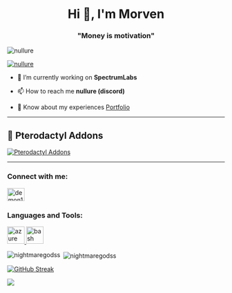 <h1 align="center">Hi 👋, I'm Morven</h1>
<h3 align="center">"Money is motivation"</h3>

<p align="left"> <img src="https://komarev.com/ghpvc/?username=nightmaregodss&label=Profile%20views&color=0e75b6&style=flat" alt="nullure" /> </p>

<p align="left"> <a href="https://github.com/ryo-ma/github-profile-trophy"><img src="https://github-profile-trophy.vercel.app/?username=nullure" alt="nullure" /></a> </p>

- 🔭 I’m currently working on **SpectrumLabs**

- 📫 How to reach me **nullure (discord)**

- 📄 Know about my experiences [Portfolio](https://demon142.net)

---

## 🚀 **Pterodactyl Addons**
[![Pterodactyl Addons](https://img.shields.io/badge/Pterodactyl%20Addons-Explore-blue?style=for-the-badge&logo=pterodactyl&logoColor=white)](https://builtbybit.com/store/spectrum-lab.170) 

---

<h3 align="left">Connect with me:</h3>
<p align="left">
<a href="https://dev.to/demon142" target="blank"><img align="center" src="https://raw.githubusercontent.com/rahuldkjain/github-profile-readme-generator/master/src/images/icons/Social/devto.svg" alt="demon142" height="30" width="40" /></a>
</p>

<h3 align="left">Languages and Tools:</h3>
<p align="left"> 
  <a href="https://azure.microsoft.com/en-in/" target="_blank" rel="noreferrer"> 
    <img src="https://www.vectorlogo.zone/logos/microsoft_azure/microsoft_azure-icon.svg" alt="azure" width="40" height="40"/> 
  </a>
  <a href="https://www.gnu.org/software/bash/" target="_blank" rel="noreferrer"> 
    <img src="https://www.vectorlogo.zone/logos/gnu_bash/gnu_bash-icon.svg" alt="bash" width="40" height="40"/> 
  </a>
  <!-- Add more icons here -->
</p>

<p><img align="left" src="https://github-readme-stats.vercel.app/api/top-langs?username=nightmaregodss&show_icons=true&locale=en&layout=compact" alt="nightmaregodss" /></p>

<p>&nbsp;<img align="center" src="https://github-readme-stats.vercel.app/api?username=nullure&show_icons=true&locale=en" alt="nightmaregodss" /></p>

[![GitHub Streak](https://streak-stats.demolab.com?user=nullure&theme=highcontrast)](https://git.io/streak-stats)

<a href="https://discord.com/users/1108027018580340877"><img src="https://discord-readme-badge.vercel.app/api?id=1108027018580340877" /></a>
